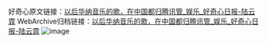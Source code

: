 好奇心原文链接：[以后华纳音乐的歌，在中国都归腾讯管_娱乐_好奇心日报-陆云霏](https://www.qdaily.com/articles/3664.html)
WebArchive归档链接：[以后华纳音乐的歌，在中国都归腾讯管_娱乐_好奇心日报-陆云霏](http://web.archive.org/web/20190623152647/https://www.qdaily.com/articles/3664.html)
![image](http://ww3.sinaimg.cn/large/007d5XDpgy1g3vcyac0iej30u02vxb29)